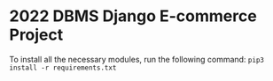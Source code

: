 # 2022 DBMS Django E-commerce Project

To install all the necessary modules, run the following command:
```pip3 install -r requirements.txt```

